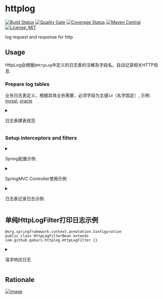 # httplog

[![Build Status](https://travis-ci.org/gobars/httplog.svg?branch=master)](https://travis-ci.org/gobars/httplog)
[![Quality Gate](https://sonarcloud.io/api/project_badges/measure?project=com.github.gobars%3Ahttplog&metric=alert_status)](https://sonarcloud.io/dashboard/index/com.github.gobars%3Ahttplog)
[![Coverage Status](https://coveralls.io/repos/github/gobars/httplog/badge.svg?branch=master)](https://coveralls.io/github/gobars/httplog?branch=master)
[![Maven Central](https://maven-badges.herokuapp.com/maven-central/com.github.gobars/httplog/badge.svg?style=flat-square)](https://maven-badges.herokuapp.com/maven-central/com.github.gobars/httplog/)
[![License: MIT](https://img.shields.io/badge/License-MIT-yellow.svg)](https://opensource.org/licenses/MIT)

log request and response for http

## Usage

HttpLog会根据`@HttpLog`中定义的日志表的注解及字段名，自动记录相关HTTP信息.

### Prepare log tables

业务日志表定义，根据具体业务需要，必须字段为主键`id`（名字固定）, 示例: [mysql](scripts/mysql-ddl.sql), [oracle](scripts/oracle-ddl.sql)

<details>
  <summary>
    <p>日志表建表规范</p>
  </summary>

字段注释包含| 或者字段名 | 说明
---|---|---
内置类:||
`httplog:"id"`|id| 日志记录ID
`httplog:"created"`|created| 创建时间
`httplog:"ip"` |ip|当前机器IP
`httplog:"hostname"` |hostname|当前机器名称
`httplog:"pid"` |pid|应用程序PID
`httplog:"started"` |start|开始时间(yyyy-MM-dd HH:mm:ss.SSS)
`httplog:"end"` |end|结束时间(yyyy-MM-dd HH:mm:ss.SSS)
`httplog:"cost"` |cost|花费时间（ms)
`httplog:"biz"` |biz|业务名称，对应到HttpLog注解的biz
`httplog:"exception"` |exception|异常信息
请求类:||
`httplog:"req_head_xxx"` |req_head_xxx|请求中的xxx头
`httplog:"req_heads"` |req_heads|请求中的所有头
`httplog:"req_method"` |req_method|请求method
`httplog:"req_url"` |req_url|请求URL
`httplog:"req_path_xxx"` |req_path_xxx|请求URL中的xxx路径参数
`httplog:"req_paths"` |req_paths|请求URL中的所有路径参数
`httplog:"req_query_xxx"` |req_query_xxx|请求URl中的xxx查询参数
`httplog:"req_queries"` |req_queries|请求URl中的所有查询参数
`httplog:"req_param_xxx"` |req_param_xxx|请求中query/form的xxx参数
`httplog:"req_params"` |req_params|请求中query/form的所有参数
`httplog:"req_body"` |req_body|请求体
`httplog:"req_json"` |req_json|请求体（当Content-Type为JSON时)
`httplog:"req_json_xxx"` |req_json_xxx|请求体JSON中的xxx属性
响应类:||
`httplog:"rsp_head_xxx"` |rsp_head_xxx|响应中的xxx头
`httplog:"rsp_heads"` |rsp_heads|响应中的所有头
`httplog:"rsp_body"` |rsp_body|响应体
`httplog:"rsp_json"` |rsp_json|响应体JSON（当Content-Type为JSON时)
`httplog:"rsp_json_xxx"`|rsp_json_xxx| 请求体JSON中的xxx属性
`httplog:"rsp_status"`|rsp_status| 响应编码
上下文:||
`httplog:"ctx_xxx"` |ctx_xxx|上下文对象xxx的值
固定值:||
`httplog:"fix_xxx"`|fix_xxx| 由fix参数指定的固定值 
扩展类:||
`httplog:"pre_xxx"`|pre_xxx| 由自定义扩展器pre给出属性值，见[示例](src/test/java/com/github/gobars/httplog/spring/mysql/MyHttpLog.java)
`httplog:"post_xxx"`|post_xxx| 由自定义扩展器post给出属性值
自定义:||自助引入HttpLogCustom实例
`httplog:"custom_xxx"`|custom_xxx| 由HttpLogCustom提供的自定义xxx值 

</details>

### Setup interceptors and filters

<details>
  <summary>
    <p>Spring配置示例</p>
  </summary>
  
```java
@HttpLogEnabled
@SpringBootApplication
public class App {
    
}
```
</details>

<details>
  <summary>
    <p>SpringMVC Controller使用示例</p>
  </summary>
  
```java
import com.github.gobars.httplog.HttpLog;
import com.github.gobars.httplog.spring.TestDto;
import com.github.gobars.httplog.spring.TestException;
import lombok.extern.slf4j.Slf4j;
import org.springframework.web.bind.annotation.*;

@Slf4j
@RestController
@RequestMapping(value = "/test")
public class TestController {

  /**
   * test get.
   *
   * @param id id
   * @return id
   */
  @HttpLog(tables = "biz_log", fix = "desc:ID查找", eager = true)
  @GetMapping(value = "/{id}")
  public String get(@PathVariable Integer id) {
    return "test id : " + id;
  }

  /**
   * test post.
   *
   * @param testDto testDto
   * @return testDto
   */
  @HttpLog(tables = "biz_log_post")
  @PostMapping
  public TestDto post(@RequestBody TestDto testDto) {
    return testDto;
  }

  /**
   * test put error.
   *
   * @param testDto testDto
   */
  @PutMapping
  public void error(@RequestBody TestDto testDto) {
    log.warn("error TestException will be thrown");
    throw new TestException(testDto.toString());
  }
}
```
</details>

<details>
  <summary>
    <p>日志表记录日志示例</p>
  </summary>

sample biz_log records:

```json
[
  {
    "id": 928019202048,
    "created": "2020-06-09 16:41:51",
    "start": "2020-06-09 16:41:51",
    "end": "2020-06-09 16:41:52",
    "cost": 592,
    "ip": "192.168.224.20",
    "hostname": "bingoobjcadeMacBook-Pro.local",
    "pid": 73362,
    "biz": null,
    "req_path_id": "10",
    "req_url": "/test/10",
    "req_heads": "{host=localhost:53865, connection=keep-alive, accept=text/plain, application/json, application/*+json, */*, user-agent=Java/11.0.7}",
    "req_method": "GET",
    "rsp_body": "",
    "bizdesc": "ID查找"
  }
]
```

sample biz_log_post records:

```json
[
  {
    "id": 931332702208,
    "created": "2020-06-09 16:41:52",
    "start": "2020-06-09 16:41:52",
    "end": "2020-06-09 16:41:52",
    "cost": 31,
    "ip": "192.168.224.20",
    "hostname": "bingoobjcadeMacBook-Pro.local",
    "pid": 73362,
    "biz": null,
    "req_path_id": null,
    "req_url": "/test",
    "req_heads": "{content-length=9, host=localhost:53865, content-type=application/json, connection=keep-alive, accept=application/json, application/*+json, user-agent=Java/11.0.7}",
    "req_method": "POST",
    "rsp": "{\"id\":10}",
    "dtoid": "10"
  }
]
```

</details>

## 单纯HttpLogFilter打印日志示例

```
@org.springframework.context.annotation.Configuration
public class HttpLogFilterBean extends com.github.gobars.httplog.HttpLogFilter {}
```

<details>
  <summary>
    <p>请求响应日志</p>
  </summary>

GET：

```log
2020-06-04 20:43:31.665  INFO 81103 --- [o-auto-1-exec-1] c.github.gobars.httplog.HttpLogFilter  : req: Req(super=ReqRsp(headers={host=localhost:57413, connection=keep-alive, accept=text/plain, application/json, application/*+json, */*, user-agent=Java/11.0.7}, startNs=13514944034314, tookMs=0, bodyBytes=0, body=, error=null), method=GET, requestUri=/test/10, protocol=HTTP/1.1)
2020-06-04 20:43:31.669  INFO 81103 --- [o-auto-1-exec-1] c.github.gobars.httplog.HttpLogFilter  : rsp: Rsp(super=ReqRsp(headers={Keep-Alive=timeout=60, Connection=keep-alive, Content-Length=12, Date=Thu, 04 Jun 2020 12:43:31 GMT, Content-Type=text/plain;charset=UTF-8}, startNs=13514944034314, tookMs=51, bodyBytes=12, body=test id : 10, error=null), status=200, reasonPhrase=OK)
```

POST：

```log
2020-06-04 20:43:31.900  INFO 81103 --- [o-auto-1-exec-2] c.github.gobars.httplog.HttpLogFilter  : req: Req(super=ReqRsp(headers={content-length=9, host=localhost:57413, content-type=application/json, connection=keep-alive, accept=application/json, application/*+json, user-agent=Java/11.0.7}, startNs=13515206496154, tookMs=0, bodyBytes=9, body={"id":10}, error=null), method=POST, requestUri=/test, protocol=HTTP/1.1)
2020-06-04 20:43:31.900  INFO 81103 --- [o-auto-1-exec-2] c.github.gobars.httplog.HttpLogFilter  : rsp: Rsp(super=ReqRsp(headers={Keep-Alive=timeout=60, Connection=keep-alive, Content-Length=9, Date=Thu, 04 Jun 2020 12:43:31 GMT, Content-Type=application/json}, startNs=13515206496154, tookMs=29, bodyBytes=9, body={"id":10}, error=null), status=200, reasonPhrase=OK)
```

PUT exception：

```log
2020-06-04 20:43:31.917  INFO 81103 --- [o-auto-1-exec-3] c.github.gobars.httplog.HttpLogFilter  : req: Req(super=ReqRsp(headers={content-length=9, host=localhost:57413, content-type=application/json, connection=keep-alive, accept=application/json, application/*+json, user-agent=Java/11.0.7}, startNs=13515248933063, tookMs=0, bodyBytes=9, body={"id":10}, error=null), method=PUT, requestUri=/test, protocol=HTTP/1.1)
2020-06-04 20:43:31.917  INFO 81103 --- [o-auto-1-exec-3] c.github.gobars.httplog.HttpLogFilter  : rsp: Rsp(super=ReqRsp(headers=null, startNs=13515248933063, tookMs=4, bodyBytes=0, body=null, error=org.springframework.web.util.NestedServletException: Request processing failed; nested exception is com.github.gobars.httplog.spring.TestException: TestDto(id=10)
	at org.springframework.web.servlet.FrameworkServlet.processRequest(FrameworkServlet.java:1014)
	at org.springframework.web.servlet.FrameworkServlet.doPut(FrameworkServlet.java:920)
	at javax.servlet.http.HttpServlet.service(HttpServlet.java:663)
	at org.springframework.web.servlet.FrameworkServlet.service(FrameworkServlet.java:883)
	at javax.servlet.http.HttpServlet.service(HttpServlet.java:741)
	at org.apache.catalina.core.ApplicationFilterChain.internalDoFilter(ApplicationFilterChain.java:231)
	at org.apache.catalina.core.ApplicationFilterChain.doFilter(ApplicationFilterChain.java:166)
	at org.apache.tomcat.websocket.server.WsFilter.doFilter(WsFilter.java:53)
	at org.apache.catalina.core.ApplicationFilterChain.internalDoFilter(ApplicationFilterChain.java:193)
	at org.apache.catalina.core.ApplicationFilterChain.doFilter(ApplicationFilterChain.java:166)
	at com.github.gobars.httplog.HttpLogFilter.doFilterInternal(HttpLogFilter.java:56)
	at org.springframework.web.filter.OncePerRequestFilter.doFilter(OncePerRequestFilter.java:119)
	at org.apache.catalina.core.ApplicationFilterChain.internalDoFilter(ApplicationFilterChain.java:193)
	at org.apache.catalina.core.ApplicationFilterChain.doFilter(ApplicationFilterChain.java:166)
	at org.springframework.web.filter.RequestContextFilter.doFilterInternal(RequestContextFilter.java:100)
	at org.springframework.web.filter.OncePerRequestFilter.doFilter(OncePerRequestFilter.java:119)
	at org.apache.catalina.core.ApplicationFilterChain.internalDoFilter(ApplicationFilterChain.java:193)
	at org.apache.catalina.core.ApplicationFilterChain.doFilter(ApplicationFilterChain.java:166)
	at org.springframework.web.filter.FormContentFilter.doFilterInternal(FormContentFilter.java:93)
	at org.springframework.web.filter.OncePerRequestFilter.doFilter(OncePerRequestFilter.java:119)
	at org.apache.catalina.core.ApplicationFilterChain.internalDoFilter(ApplicationFilterChain.java:193)
	at org.apache.catalina.core.ApplicationFilterChain.doFilter(ApplicationFilterChain.java:166)
	at org.springframework.web.filter.CharacterEncodingFilter.doFilterInternal(CharacterEncodingFilter.java:201)
	at org.springframework.web.filter.OncePerRequestFilter.doFilter(OncePerRequestFilter.java:119)
	at org.apache.catalina.core.ApplicationFilterChain.internalDoFilter(ApplicationFilterChain.java:193)
	at org.apache.catalina.core.ApplicationFilterChain.doFilter(ApplicationFilterChain.java:166)
	at org.apache.catalina.core.StandardWrapperValve.invoke(StandardWrapperValve.java:202)
	at org.apache.catalina.core.StandardContextValve.invoke(StandardContextValve.java:96)
	at org.apache.catalina.authenticator.AuthenticatorBase.invoke(AuthenticatorBase.java:541)
	at org.apache.catalina.core.StandardHostValve.invoke(StandardHostValve.java:139)
	at org.apache.catalina.valves.ErrorReportValve.invoke(ErrorReportValve.java:92)
	at org.apache.catalina.core.StandardEngineValve.invoke(StandardEngineValve.java:74)
	at org.apache.catalina.connector.CoyoteAdapter.service(CoyoteAdapter.java:343)
	at org.apache.coyote.http11.Http11Processor.service(Http11Processor.java:373)
	at org.apache.coyote.AbstractProcessorLight.process(AbstractProcessorLight.java:65)
	at org.apache.coyote.AbstractProtocol$ConnectionHandler.process(AbstractProtocol.java:868)
	at org.apache.tomcat.util.net.NioEndpoint$SocketProcessor.doRun(NioEndpoint.java:1590)
	at org.apache.tomcat.util.net.SocketProcessorBase.run(SocketProcessorBase.java:49)
	at java.base/java.util.concurrent.ThreadPoolExecutor.runWorker(ThreadPoolExecutor.java:1128)
	at java.base/java.util.concurrent.ThreadPoolExecutor$Worker.run(ThreadPoolExecutor.java:628)
	at org.apache.tomcat.util.threads.TaskThread$WrappingRunnable.run(TaskThread.java:61)
	at java.base/java.lang.Thread.run(Thread.java:834)
Caused by: com.github.gobars.httplog.spring.TestException: TestDto(id=10)
	at com.github.gobars.httplog.spring.mysql.TestController.error(TestController.java:40)
	at java.base/jdk.internal.reflect.NativeMethodAccessorImpl.invoke0(Native Method)
	at java.base/jdk.internal.reflect.NativeMethodAccessorImpl.invoke(NativeMethodAccessorImpl.java:62)
	at java.base/jdk.internal.reflect.DelegatingMethodAccessorImpl.invoke(DelegatingMethodAccessorImpl.java:43)
	at java.base/java.lang.reflect.Method.invoke(Method.java:566)
	at org.springframework.web.method.support.InvocableHandlerMethod.doInvoke(InvocableHandlerMethod.java:190)
	at org.springframework.web.method.support.InvocableHandlerMethod.invokeForRequest(InvocableHandlerMethod.java:138)
	at org.springframework.web.servlet.mvc.method.annotation.ServletInvocableHandlerMethod.invokeAndHandle(ServletInvocableHandlerMethod.java:105)
	at org.springframework.web.servlet.mvc.method.annotation.RequestMappingHandlerAdapter.invokeHandlerMethod(RequestMappingHandlerAdapter.java:879)
	at org.springframework.web.servlet.mvc.method.annotation.RequestMappingHandlerAdapter.handleInternal(RequestMappingHandlerAdapter.java:793)
	at org.springframework.web.servlet.mvc.method.AbstractHandlerMethodAdapter.handle(AbstractHandlerMethodAdapter.java:87)
	at org.springframework.web.servlet.DispatcherServlet.doDispatch(DispatcherServlet.java:1040)
	at org.springframework.web.servlet.DispatcherServlet.doService(DispatcherServlet.java:943)
	at org.springframework.web.servlet.FrameworkServlet.processRequest(FrameworkServlet.java:1006)
	... 41 more
), status=500, reasonPhrase=Internal Server Error)
```

</details>


## Rationale

[![image](https://user-images.githubusercontent.com/1940588/84857321-56bf0480-b09b-11ea-8fb1-b89212c9e857.png)](doc/rationale.drawio)
